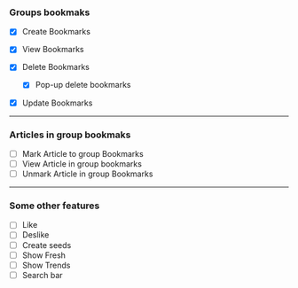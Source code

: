 ### Groups bookmaks

- [x] Create Bookmarks
- [x] View Bookmarks
- [x] Delete Bookmarks

  - [x] Pop-up delete bookmarks

- [x] Update Bookmarks

---

### Articles in group bookmaks

- [ ] Mark Article to group Bookmarks
- [ ] View Article in group bookmarks
- [ ] Unmark Article in group Bookmarks

---

### Some other features

- [ ] Like
- [ ] Deslike
- [ ] Create seeds
- [ ] Show Fresh
- [ ] Show Trends
- [ ] Search bar
